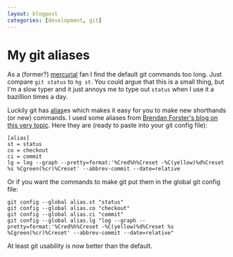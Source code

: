 ```yaml
---
layout: blogpost
categories: [development, git]
---
```

# My git aliases

As a (former?) [mercurial](http://mercurial.selenic.com/) fan I find the default git commands too long. Just compare `git status` to `hg st`. You could argue that this is a small thing, but I'm a slow typer and it just annoys me to type out `status` when I use it a bazillion times a day. 

Luckily git has [alias](http://githowto.com/aliases)es which makes it easy for you to make new shorthands (or new) commands. I used some aliases from [Brendan Forster's blog on this very topic](http://www.brendanforster.com/notes/git-alias.html). Here they are (ready to paste into your git config file):

    [alias]
    st = status
    co = checkout
    ci = commit
    lg = log --graph --pretty=format:'%Cred%h%Creset -%C(yellow)%d%Creset %s %Cgreen(%cr)%Creset' --abbrev-commit --date=relative

Or if you want the commands to make git put them in the global git config file:

    git config --global alias.st "status"
    git config --global alias.co "checkout"
    git config --global alias.ci "commit"
    git config --global alias.lg "log --graph --pretty=format:'%Cred%h%Creset -%C(yellow)%d%Creset %s %Cgreen(%cr)%Creset' --abbrev-commit --date=relative"

At least git usability is now better than the default.
